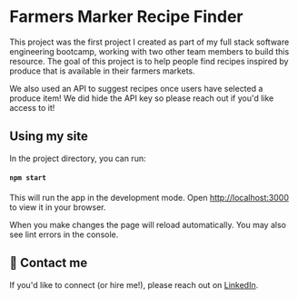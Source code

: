 # Farmers Marker Recipe Finder

This project was the first project I created as part of my full stack software engineering bootcamp, working with two other team members to build this resource. The goal of this project is to help people find recipes inspired by produce that is available in their farmers markets.

We also used an API to suggest recipes once users have selected a produce item! We did hide the API key so please reach out if you'd like access to it!


## Using my site

In the project directory, you can run:

#### `npm start`

This will run the app in the development mode. Open [http://localhost:3000](http://localhost:3000) to view it in your browser.

When you make changes the page will reload automatically. You may also see lint errors in the console.

## 🤙 Contact me
If you'd like to connect (or hire me!), please reach out on [LinkedIn](https://www.linkedin.com/in/samanthajavery/).

